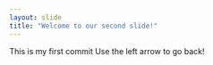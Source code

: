 ```yaml
---
layout: slide
title: "Welcome to our second slide!"
---
```

This is my first commit
Use the left arrow to go back!
